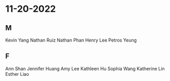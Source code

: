 # 11-20-2022
## M
Kevin Yang
Nathan Ruiz
Nathan Phan
Henry Lee
Petros Yeung
## F
Ann Shan
Jennifer Huang
Amy Lee
Kathleen Hu
Sophia Wang
Katherine Lin
Esther Liao

